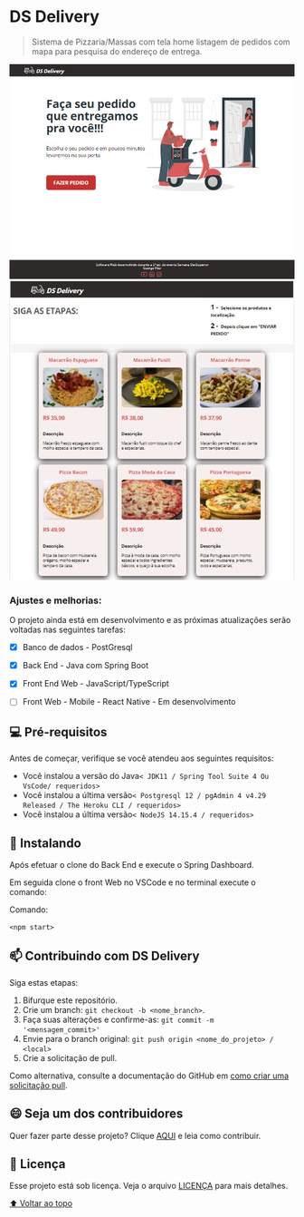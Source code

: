 # DS Delivery
>Sistema de Pizzaria/Massas com tela home listagem de pedidos com mapa para pesquisa do endereço de entrega.

<img src="https://github.com/georgepiter/dsdeliver-sds2/blob/main/front-web/public/home.png" alt="my logo mapa"/>
<img src="https://github.com/georgepiter/dsdeliver-sds2/blob/main/front-web/public/pedidos.png" alt="my logo pedidos"/>

### Ajustes e melhorias:

O projeto ainda está em desenvolvimento e as próximas atualizações serão voltadas nas seguintes tarefas:

- [x] Banco de dados - PostGresql
- [x] Back End - Java com Spring Boot
- [x] Front End Web - JavaScript/TypeScript 
- [ ] Front Web - Mobile - React Native  - Em desenvolvimento


## 💻 Pré-requisitos

Antes de começar, verifique se você atendeu aos seguintes requisitos:

* Você instalou a versão do Java`< JDK11 / Spring Tool Suite 4 Ou VsCode/ requeridos>`
* Você instalou a última versão`< Postgresql 12 / pgAdmin 4 v4.29 Released / The Heroku CLI / requeridos>`
* Você instalou a última versão`< NodeJS 14.15.4 / requeridos>`

## 🚀 Instalando <DS Delivery>

Após efetuar o clone do Back End e execute o Spring Dashboard. 

Em seguida clone o front Web no VSCode e no terminal execute o comando:

Comando:
```
<npm start>
```

## 📫 Contribuindo com DS Delivery

Siga estas etapas:

1. Bifurque este repositório.
2. Crie um branch: `git checkout -b <nome_branch>`.
3. Faça suas alterações e confirme-as: `git commit -m '<mensagem_commit>'`
4. Envie para o branch original: `git push origin <nome_do_projeto> / <local>`
5. Crie a solicitação de pull.

Como alternativa, consulte a documentação do GitHub em [como criar uma solicitação pull](https://help.github.com/en/github/collaborating-with-issues-and-pull-requests/creating-a-pull-request).


## 😄 Seja um dos contribuidores<br>

Quer fazer parte desse projeto? Clique [AQUI](CONTRIBUTING.md) e leia como contribuir.

## 📝 Licença

Esse projeto está sob licença. Veja o arquivo [LICENÇA](LICENSE.md) para mais detalhes.

[⬆ Voltar ao topo](#nome-do-projeto)<br>
